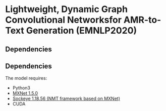 # Lightweight, Dynamic Graph Convolutional Networksfor AMR-to-Text Generation (EMNLP2020)


## Dependencies
## Dependencies
The model requires:
- Python3
- [MXNet 1.5.0](https://github.com/apache/incubator-mxnet/tree/1.5.0)
- [Sockeye 1.18.56 (NMT framework based on MXNet)](https://github.com/awslabs/sockeye)
- CUDA 

